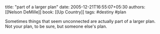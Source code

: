 
title: "part of a larger plan"
date: 2005-12-21T16:55:07+05:30
authors: [[Nelson DeMille]]
book: [[Up Country]]
tags: #destiny #plan

Sometimes things that seem unconnected are actually part of a larger plan. Not your plan, to be sure, but someone else's plan.
